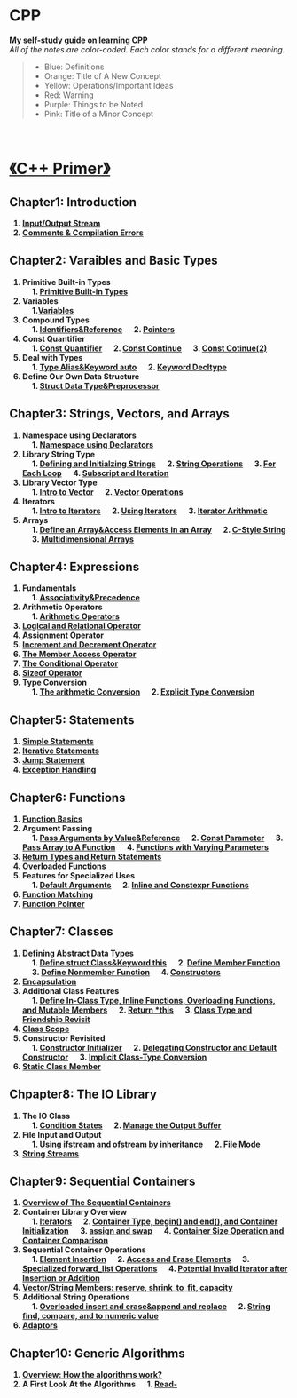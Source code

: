 # CPP
**My self-study guide on learning CPP**<br>
*All of the notes are color-coded. Each color stands for a different meaning.*
> + Blue: Definitions
> + Orange: Title of A New Concept
> + Yellow: Operations/Important Ideas
> + Red: Warning
> + Purple: Things to be Noted
> + Pink: Title of a Minor Concept
<br>

# <strong> [《C++ Primer》](https://github.com/KingArthur0205/CPP/blob/main/Electronic%20Version%20Book/C%2B%2B%20Primer%205th%20En.pdf)
## Chapter1: Introduction
1. [Input/Output Stream](https://github.com/KingArthur0205/CPP/blob/main/CPP%20Primer%20Notes/Ch1%20Getting%20Started/%E3%80%90CPP%E3%80%91Day_one.pdf)
2. [Comments & Compilation Errors](https://github.com/KingArthur0205/CPP/blob/main/CPP%20Primer%20Notes/Ch1%20Getting%20Started/%E3%80%90CPP%E3%80%91Day_two.pdf)
## Chapter2: Varaibles and Basic Types<br>
1. Primitive Built-in Types <br>
&emsp; 1. [Primitive Built-in Types](https://github.com/KingArthur0205/CPP/blob/main/CPP%20Primer%20Notes/Ch2%20Variables%20and%20Basic%20Types/%E3%80%90CPP%E3%80%91Day_three.pdf)
2. Variables <br>
&emsp; 1.[Variables](https://github.com/KingArthur0205/CPP/blob/main/CPP%20Primer%20Notes/Ch2%20Variables%20and%20Basic%20Types/%E3%80%90CPP%E3%80%91Day_four.pdf)
3. Compound Types <br>
&emsp; 1. [Identifiers&Reference](https://github.com/KingArthur0205/CPP/blob/main/CPP%20Primer%20Notes/Ch2%20Variables%20and%20Basic%20Types/%E3%80%90CPP%E3%80%91Day_five.pdf) 
&emsp; 2. [Pointers](https://github.com/KingArthur0205/CPP/blob/main/CPP%20Primer%20Notes/Ch2%20Variables%20and%20Basic%20Types/%E3%80%90CPP%E3%80%91Day_five(2).pdf) 
4. Const Quantifier <br>
&emsp; 1. [Const Quantifier](https://github.com/KingArthur0205/CPP/blob/main/CPP%20Primer%20Notes/Ch2%20Variables%20and%20Basic%20Types/%E3%80%90CPP%E3%80%91Day_six.pdf)
&emsp; 2. [Const Continue](https://github.com/KingArthur0205/CPP/blob/main/CPP%20Primer%20Notes/Ch2%20Variables%20and%20Basic%20Types/%E3%80%90CPP%E3%80%91Day_six(2).pdf)
&emsp; 3. [Const Cotinue(2)](https://github.com/KingArthur0205/CPP/blob/main/CPP%20Primer%20Notes/Ch2%20Variables%20and%20Basic%20Types/%E3%80%90CPP%E3%80%91Day_six(3).pdf)
5. Deal with Types <br>
&emsp; 1. [Type Alias&Keyword auto](https://github.com/KingArthur0205/CPP/blob/main/CPP%20Primer%20Notes/Ch2%20Variables%20and%20Basic%20Types/%E3%80%90CPP%E3%80%91Day_seven.pdf)
&emsp; 2. [Keyword Decltype](https://github.com/KingArthur0205/CPP/blob/main/CPP%20Primer%20Notes/Ch2%20Variables%20and%20Basic%20Types/%E3%80%90CPP%E3%80%91Day_seven(2).pdf)
6. Define Our Own Data Structure <br>
&emsp; 1. [Struct Data Type&Preprocessor](https://github.com/KingArthur0205/CPP/blob/main/CPP%20Primer%20Notes/Ch2%20Variables%20and%20Basic%20Types/%E3%80%90CPP%E3%80%91Day_seven(3).pdf)
## Chapter3: Strings, Vectors, and Arrays <br>
1. Namespace using Declarators <br>
&emsp; 1. [Namespace using Declarators](https://github.com/KingArthur0205/CPP/blob/main/CPP%20Primer%20Notes/Ch3%20Strings%2C%20Vectors%2C%20and%20Arrays/%E3%80%90CPP%E3%80%91Day_eight.pdf)
2. Library String Type <br>
&emsp; 1. [Defining and Initialzing Strings](https://github.com/KingArthur0205/CPP/blob/main/CPP%20Primer%20Notes/Ch3%20Strings%2C%20Vectors%2C%20and%20Arrays/%E3%80%90CPP%E3%80%91Day_eight.pdf)
&emsp; 2. [String Operations](https://github.com/KingArthur0205/CPP/blob/main/CPP%20Primer%20Notes/Ch3%20Strings%2C%20Vectors%2C%20and%20Arrays/%E3%80%90CPP%E3%80%91Day_eight(2).pdf)
&emsp; 3. [For Each Loop](https://github.com/KingArthur0205/CPP/blob/main/CPP%20Primer%20Notes/Ch3%20Strings%2C%20Vectors%2C%20and%20Arrays/%E3%80%90CPP%E3%80%91Day_eight(3).pdf)
&emsp; 4. [Subscript and Iteration](https://github.com/KingArthur0205/CPP/blob/main/CPP%20Primer%20Notes/Ch3%20Strings%2C%20Vectors%2C%20and%20Arrays/%E3%80%90CPP%E3%80%91Day_nine.pdf)
3. Library Vector Type <br>
&emsp; 1. [Intro to Vector](https://github.com/KingArthur0205/CPP/blob/main/CPP%20Primer%20Notes/Ch3%20Strings%2C%20Vectors%2C%20and%20Arrays/%E3%80%90CPP%E3%80%91Day_nine(2).pdf)
&emsp; 2. [Vector Operations](https://github.com/KingArthur0205/CPP/blob/main/CPP%20Primer%20Notes/Ch3%20Strings%2C%20Vectors%2C%20and%20Arrays/%E3%80%90CPP%E3%80%91Day_nine(3).pdf)
4. Iterators <br>
&emsp; 1. [Intro to Iterators](https://github.com/KingArthur0205/CPP/blob/main/CPP%20Primer%20Notes/Ch3%20Strings%2C%20Vectors%2C%20and%20Arrays/%E3%80%90CPP%E3%80%91Day_nine(3).pdf)
&emsp; 2. [Using Iterators](https://github.com/KingArthur0205/CPP/blob/main/CPP%20Primer%20Notes/Ch3%20Strings%2C%20Vectors%2C%20and%20Arrays/%E3%80%90CPP%E3%80%91Day_nine(4).pdf)
&emsp; 3. [Iterator Arithmetic](https://github.com/KingArthur0205/CPP/blob/main/CPP%20Primer%20Notes/Ch3%20Strings%2C%20Vectors%2C%20and%20Arrays/%E3%80%90CPP%E3%80%91Day_ten.pdf)
5. Arrays <br>
&emsp; 1. [Define an Array&Access Elements in an Array](https://github.com/KingArthur0205/CPP/blob/main/CPP%20Primer%20Notes/Ch3%20Strings%2C%20Vectors%2C%20and%20Arrays/%E3%80%90CPP%E3%80%91Day_ten(2).pdf)
&emsp; 2. [C-Style String](https://github.com/KingArthur0205/CPP/blob/main/CPP%20Primer%20Notes/Ch3/%E3%80%90CPP%E3%80%91Day_eleven.pdf)
&emsp; 3. [Multidimensional Arrays](https://github.com/KingArthur0205/CPP/blob/main/CPP%20Primer%20Notes/Ch3%20Strings%2C%20Vectors%2C%20and%20Arrays/%E3%80%90CPP%E3%80%91Day_eleven(2).pdf)
## Chapter4: Expressions
1. Fundamentals <br>
&emsp; 1. [Associativity&Precedence](https://github.com/KingArthur0205/CPP/blob/main/CPP%20Primer%20Notes/Ch4%20Expressions/%E3%80%90CPP%E3%80%91Day_twelve.pdf)
2. Arithmetic Operators <br>
&emsp; 1. [Arithmetic Operators](https://github.com/KingArthur0205/CPP/blob/main/CPP%20Primer%20Notes/Ch4%20Expressions/%E3%80%90CPP%E3%80%91Day_twelve.pdf)
3. [Logical and Relational Operator](https://github.com/KingArthur0205/CPP/blob/main/CPP%20Primer%20Notes/Ch4%20Expressions/%E3%80%90CPP%E3%80%91Day_twelve(2).pdf) <br>
4. [Assignment Operator](https://github.com/KingArthur0205/CPP/blob/main/CPP%20Primer%20Notes/Ch4%20Expressions/%E3%80%90CPP%E3%80%91Day_twelve(2).pdf) <br>
5. [Increment and Decrement Operator](https://github.com/KingArthur0205/CPP/blob/main/CPP%20Primer%20Notes/Ch4%20Expressions/%E3%80%90CPP%E3%80%91Day_twelve(2).pdf)<br>
6. [The Member Access Operator](https://github.com/KingArthur0205/CPP/blob/main/CPP%20Primer%20Notes/Ch4%20Expressions/%E3%80%90CPP%E3%80%91Day_twelve(3).pdf) <br>
7. [The Conditional Operator](https://github.com/KingArthur0205/CPP/blob/main/CPP%20Primer%20Notes/Ch4%20Expressions/%E3%80%90CPP%E3%80%91Day_twelve(3).pdf) <br>
8. [Sizeof Operator](https://github.com/KingArthur0205/CPP/blob/main/CPP%20Primer%20Notes/Ch4%20Expressions/%E3%80%90CPP%E3%80%91Day_13.pdf) <br>
9. Type Conversion <br>
&emsp; 1. [The arithmetic Conversion](https://github.com/KingArthur0205/CPP/blob/main/CPP%20Primer%20Notes/Ch4%20Expressions/%E3%80%90CPP%E3%80%91Day_13.pdf)
&emsp; 2. [Explicit Type Conversion](https://github.com/KingArthur0205/CPP/blob/main/CPP%20Primer%20Notes/Ch4%20Expressions/%E3%80%90CPP%E3%80%91Day_13\(2%EF%BC%89.pdf)
## Chapter5: Statements 
1. [Simple Statements](https://github.com/KingArthur0205/CPP/blob/main/CPP%20Primer%20Notes/Ch5%20Statements/%E3%80%90CPP%E3%80%91Day13(3).pdf)
2. [Iterative Statements](https://github.com/KingArthur0205/CPP/blob/main/CPP%20Primer%20Notes/Ch5%20Statements/%E3%80%90CPP%E3%80%91Day14.pdf)
3. [Jump Statement](https://github.com/KingArthur0205/CPP/blob/main/CPP%20Primer%20Notes/Ch5%20Statements/%E3%80%90CPP%E3%80%91Day14(2).pdf)
4. [Exception Handling](https://github.com/KingArthur0205/CPP/blob/main/CPP%20Primer%20Notes/Ch5%20Statements/%E3%80%90CPP%E3%80%91Day14(3).pdf)
## Chapter6: Functions
1. [Function Basics](https://github.com/KingArthur0205/CPP/blob/main/CPP%20Primer%20Notes/Ch6%20Functions/%E3%80%90CPP%E3%80%91Day15.pdf)
2. Argument Passing <br>
&emsp; 1. [Pass Arguments by Value&Reference](https://github.com/KingArthur0205/CPP/blob/main/CPP%20Primer%20Notes/Ch6%20Functions/%E3%80%90CPP%E3%80%91Day16.pdf)
&emsp; 2. [Const Parameter](https://github.com/KingArthur0205/CPP/blob/main/CPP%20Primer%20Notes/Ch6%20Functions/%E3%80%90CPP%E3%80%91Day16(2).pdf)
&emsp; 3. [Pass Array to A Function](https://github.com/KingArthur0205/CPP/blob/main/CPP%20Primer%20Notes/Ch6%20Functions/%E3%80%90CPP%E3%80%91Day16(3).pdf)
&emsp; 4. [Functions with Varying Parameters](https://github.com/KingArthur0205/CPP/blob/main/CPP%20Primer%20Notes/Ch6%20Functions/%E3%80%90CPP%E3%80%91Day17.pdf)
3. [Return Types and Return Statements](https://github.com/KingArthur0205/CPP/blob/main/CPP%20Primer%20Notes/Ch6%20Functions/%E3%80%90CPP%E3%80%91Day17(2).pdf)
4. [Overloaded Functions](https://github.com/KingArthur0205/CPP/blob/main/CPP%20Primer%20Notes/Ch6%20Functions/%E3%80%90CPP%E3%80%91Day18.pdf)
5. Features for Specialized Uses <br>
&emsp; 1. [Default Arguments](https://github.com/KingArthur0205/CPP/blob/main/CPP%20Primer%20Notes/Ch6%20Functions/%E3%80%90CPP%E3%80%91Day18(2).pdf)
&emsp; 2. [Inline and Constexpr Functions](https://github.com/KingArthur0205/CPP/blob/main/CPP%20Primer%20Notes/Ch6%20Functions/%E3%80%90CPP%E3%80%91Day18(2).pdf)
6. [Function Matching](https://github.com/KingArthur0205/CPP/blob/main/CPP%20Primer%20Notes/Ch6%20Functions/%E3%80%90CPP%E3%80%91Day19.pdf) <br>
7. [Function Pointer](https://github.com/KingArthur0205/CPP/blob/main/CPP%20Primer%20Notes/Ch6%20Functions/%E3%80%90CPP%E3%80%91Day20.pdf) <br>
## Chapter7: Classes
1. Defining Abstract Data Types <br>
&emsp; 1. [Define struct Class&Keyword this](https://github.com/KingArthur0205/CPP/blob/main/CPP%20Primer%20Notes/Ch7%20Classes/%E3%80%90CPP%E3%80%91Day20(2).pdf)
&emsp; 2. [Define Member Function](https://github.com/KingArthur0205/CPP/blob/main/CPP%20Primer%20Notes/Ch7%20Classes/%E3%80%90CPP%E3%80%91Day21.pdf)
&emsp; 3. [Define Nonmember Function](https://github.com/KingArthur0205/CPP/blob/main/CPP%20Primer%20Notes/Ch7%20Classes/%E3%80%90CPP%E3%80%91Day22.pdf)
&emsp; 4. [Constructors](https://github.com/KingArthur0205/CPP/blob/main/CPP%20Primer%20Notes/Ch7%20Classes/%E3%80%90CPP%E3%80%91Day23.pdf)
2. [Encapsulation](https://github.com/KingArthur0205/CPP/blob/main/CPP%20Primer%20Notes/Ch7%20Classes/%E3%80%90CPP%E3%80%91Day23(2).pdf)
3. Additional Class Features <br>
&emsp; 1. [Define In-Class Type, Inline Functions, Overloading Functions, and Mutable Members](https://github.com/KingArthur0205/CPP/blob/main/CPP%20Primer%20Notes/Ch7%20Classes/%E3%80%90CPP%E3%80%91Day24.pdf)
&emsp; 2. [Return *this](https://github.com/KingArthur0205/CPP/blob/main/CPP%20Primer%20Notes/Ch7%20Classes/%E3%80%90CPP%E3%80%91Day24(2).pdf)
&emsp; 3. [Class Type and Friendship Revisit](https://github.com/KingArthur0205/CPP/blob/main/CPP%20Primer%20Notes/Ch7%20Classes/%E3%80%90CPP%E3%80%91Day25.pdf)
4. [Class Scope](https://github.com/KingArthur0205/CPP/blob/main/CPP%20Primer%20Notes/Ch7%20Classes/%E3%80%90CPP%E3%80%91Day25(2).pdf) <br>
5. Constructor Revisited <br>
&emsp; 1. [Constructor Initializer](https://github.com/KingArthur0205/CPP/blob/main/CPP%20Primer%20Notes/Ch7%20Classes/%E3%80%90CPP%E3%80%91Day25(3).pdf)
&emsp; 2. [Delegating Constructor and Default Constructor](https://github.com/KingArthur0205/CPP/blob/main/CPP%20Primer%20Notes/Ch7%20Classes/%E3%80%90CPP%E3%80%91Day26.pdf)
&emsp; 3. [Implicit Class-Type Conversion](https://github.com/KingArthur0205/CPP/blob/main/CPP%20Primer%20Notes/Ch7%20Classes/%E3%80%90CPP%E3%80%91Day26(2).pdf)
6. [Static Class Member](https://github.com/KingArthur0205/CPP/blob/main/CPP%20Primer%20Notes/Ch7%20Classes/%E3%80%90CPP%E3%80%91Day27.pdf)
## Chpapter8: The IO Library
1. The IO Class <br>
&emsp; 1. [Condition States](https://github.com/KingArthur0205/CPP/blob/main/CPP%20Primer%20Notes/Ch8%20The%20IO%20Library/%E3%80%90CPP%E3%80%91Day27(2).pdf)
&emsp; 2. [Manage the Output Buffer](https://github.com/KingArthur0205/CPP/blob/main/CPP%20Primer%20Notes/Ch8%20The%20IO%20Library/%E3%80%90CPP%E3%80%91Day28.pdf)
2. File Input and Output <br>
&emsp; 1. [Using ifstream and ofstream by inheritance](https://github.com/KingArthur0205/CPP/blob/main/CPP%20Primer%20Notes/Ch8%20The%20IO%20Library/%E3%80%90CPP%E3%80%91Day28(2).pdf)
&emsp; 2. [File Mode](https://github.com/KingArthur0205/CPP/blob/main/CPP%20Primer%20Notes/Ch8%20The%20IO%20Library/%E3%80%90CPP%E3%80%91Day29.pdf)
3. [String Streams](https://github.com/KingArthur0205/CPP/blob/main/CPP%20Primer%20Notes/Ch8%20The%20IO%20Library/%E3%80%90CPP%E3%80%91Day29(2).pdf)
## Chapter9: Sequential Containers
1. [Overview of The Sequential Containers](https://github.com/KingArthur0205/CPP/blob/main/CPP%20Primer%20Notes/Ch9%20Sequential%20Containers/%E3%80%90CPP%E3%80%91Day30.pdf)
2. Container Library Overview <br>
&emsp; 1. [Iterators](https://github.com/KingArthur0205/CPP/blob/main/CPP%20Primer%20Notes/Ch9%20Sequential%20Containers/%E3%80%90CPP%E3%80%91Day30(2).pdf)
&emsp; 2. [Container Type, begin() and end(), and Container Initialization](https://github.com/KingArthur0205/CPP/blob/main/CPP%20Primer%20Notes/Ch9%20Sequential%20Containers/%E3%80%90CPP%E3%80%91Day31.pdf)
&emsp; 3. [assign and swap](https://github.com/KingArthur0205/CPP/blob/main/CPP%20Primer%20Notes/Ch9%20Sequential%20Containers/%E3%80%90CPP%E3%80%91Day32.pdf)
&emsp; 4. [Container Size Operation and Container Comparison](https://github.com/KingArthur0205/CPP/blob/main/CPP%20Primer%20Notes/Ch9%20Sequential%20Containers/%E3%80%90CPP%E3%80%91Day32(2).pdf)
3. Sequential Container Operations <br>
&emsp; 1. [Element Insertion](https://github.com/KingArthur0205/CPP/blob/main/CPP%20Primer%20Notes/Ch9%20Sequential%20Containers/%E3%80%90CPP%E3%80%91Day33.pdf)
&emsp; 2. [Access and Erase Elements](https://github.com/KingArthur0205/CPP/blob/main/CPP%20Primer%20Notes/Ch9%20Sequential%20Containers/%E3%80%90CPP%E3%80%91Day33(2).pdf)
&emsp; 3. [Specialized forward_list Operations](https://github.com/KingArthur0205/CPP/blob/main/CPP%20Primer%20Notes/Ch9%20Sequential%20Containers/%E3%80%90CPP%E3%80%91Day34.pdf)
&emsp; 4. [Potential Invalid Iterator after Insertion or Addition](https://github.com/KingArthur0205/CPP/blob/main/CPP%20Primer%20Notes/Ch9%20Sequential%20Containers/%E3%80%90CPP%E3%80%91Day34(2).pdf)
4. [Vector/String Members: reserve, shrink_to_fit, capacity](https://github.com/KingArthur0205/CPP/blob/main/CPP%20Primer%20Notes/Ch9%20Sequential%20Containers/%E3%80%90CPP%E3%80%91Day35.pdf)
5. Additional String Operations <br>
&emsp; 1. [Overloaded insert and erase&append and replace](https://github.com/KingArthur0205/CPP/blob/main/CPP%20Primer%20Notes/Ch9%20Sequential%20Containers/%E3%80%90CPP%E3%80%91Day35(2).pdf)
&emsp; 2. [String find, compare, and to numeric value](https://github.com/KingArthur0205/CPP/blob/main/CPP%20Primer%20Notes/Ch9%20Sequential%20Containers/%E3%80%90CPP%E3%80%91Day36.pdf)
6. [Adaptors](https://github.com/KingArthur0205/CPP/blob/main/CPP%20Primer%20Notes/Ch9%20Sequential%20Containers/%E3%80%90CPP%E3%80%91Day37.pdf)
## Chapter10: Generic Algorithms
1. [Overview: How the algorithms work?](https://github.com/KingArthur0205/CPP/blob/main/CPP%20Primer%20Notes/Ch10%20Generic%20Algorithms/%E3%80%90CPP%E3%80%91Day37(2).pdf)
2. A First Look At the Algorithms
&emsp; 1. [Read-](https://github.com/KingArthur0205/CPP/blob/main/CPP%20Primer%20Notes/Ch10%20Generic%20Algorithms/%E3%80%90CPP%E3%80%91Day37(2).pdf)
